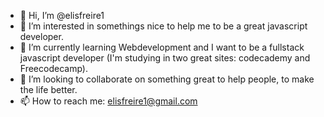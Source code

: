 - 👋 Hi, I’m @elisfreire1
- 👀 I’m interested in somethings nice to help me to be a great javascript developer.
- 🌱 I’m currently learning Webdevelopment and I want to be a fullstack javascript developer (I'm studying in two great sites: codecademy and Freecodecamp).
- 💞️ I’m looking to collaborate on something great to help people, to make the life better.
- 📫 How to reach me: elisfreire1@gmail.com

<!---
elisfreire1/elisfreire1 is a ✨ special ✨ repository because its `README.md` (this file) appears on your GitHub profile.
You can click the Preview link to take a look at your changes.
--->
